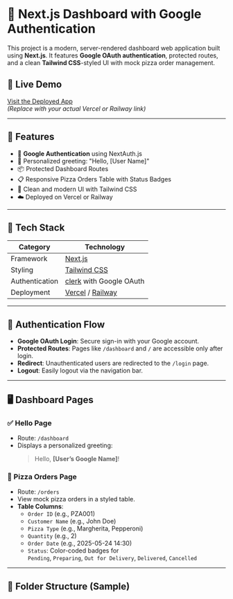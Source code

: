 # 🍕 Next.js Dashboard with Google Authentication

This project is a modern, server-rendered dashboard web application built using **Next.js**. It features **Google OAuth authentication**, protected routes, and a clean **Tailwind CSS**-styled UI with mock pizza order management.

## 🚀 Live Demo
[Visit the Deployed App](https://your-deployment-link.vercel.app)  
_(Replace with your actual Vercel or Railway link)_

---

## 📌 Features

- 🔐 **Google Authentication** using NextAuth.js
- 👋 Personalized greeting: "Hello, [User Name]"
- 📦 Protected Dashboard Routes
- 📋 Responsive Pizza Orders Table with Status Badges
- 🎨 Clean and modern UI with Tailwind CSS
- ☁️ Deployed on Vercel or Railway

---

## 🧰 Tech Stack

| Category        | Technology            |
|----------------|------------------------|
| Framework      | [Next.js](https://nextjs.org/) |
| Styling        | [Tailwind CSS](https://tailwindcss.com/) |
| Authentication | [clerk](https://clerk.com/) with Google OAuth |
| Deployment     | [Vercel](https://vercel.com/) / [Railway](https://railway.app/) |

---

## 🧪 Authentication Flow

- **Google OAuth Login**: Secure sign-in with your Google account.
- **Protected Routes**: Pages like `/dashboard` and `/` are accessible only after login.
- **Redirect**: Unauthenticated users are redirected to the `/login` page.
- **Logout**: Easily logout via the navigation bar.

---

## 🖥️ Dashboard Pages

### ✅ Hello Page

- Route: `/dashboard`
- Displays a personalized greeting:  
  > Hello, **[User’s Google Name]**!

### 🍕 Pizza Orders Page

- Route: `/orders`
- View mock pizza orders in a styled table.
- **Table Columns**:
  - `Order ID` (e.g., PZA001)
  - `Customer Name` (e.g., John Doe)
  - `Pizza Type` (e.g., Margherita, Pepperoni)
  - `Quantity` (e.g., 2)
  - `Order Date` (e.g., 2025-05-24 14:30)
  - `Status`: Color-coded badges for  
    `Pending`, `Preparing`, `Out for Delivery`, `Delivered`, `Cancelled`

---

## 🧱 Folder Structure (Sample)

